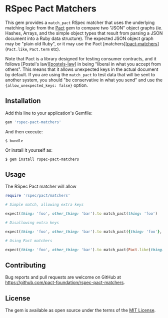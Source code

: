 # RSpec Pact Matchers

This gem provides a `match_pact` RSpec matcher that uses the underlying matching logic from the [Pact][pact-gem] gem to compare two "JSON" object graphs (ie. Hashes, Arrays, and the simple object types that result from parsing a JSON document into a Ruby data structure). The expected JSON object graph may be "plain old Ruby", or it may use the Pact [matchers][[pact-matchers]] (`Pact.like`, `Pact.term` etc).

Note that Pact is a library designed for testing consumer contracts, and it follows [Postel's law][[postels-law]] in being "liberal in what you accept from others". This means that it allows unexpected keys in the actual document by default. If you are using the `match_pact` to test data that will be sent to another system, you should "be conservative in what you send" and use the `{allow_unexpected_keys: false}` option.

## Installation

Add this line to your application's Gemfile:

```ruby
gem 'rspec-pact-matchers'
```

And then execute:

    $ bundle

Or install it yourself as:

    $ gem install rspec-pact-matchers

## Usage

The RSpec Pact matcher will allow


```ruby
require 'rspec/pact/matchers'

# Simple match, allowing extra keys

expect(thing: 'foo', other_thing: 'bar').to match_pact(thing: 'foo')

# Disallowing extra keys

expect(thing: 'foo', other_thing: 'bar').to match_pact({thing: 'foo'}, {allow_unexpected_keys: false}) # This will fail

# Using Pact matchers

expect(thing: 'foo', other_thing: 'bar').to match_pact(Pact.like(thing: 'wiffle'))

```

## Contributing

Bug reports and pull requests are welcome on GitHub at https://github.com/pact-foundation/rspec-pact-matchers.


## License

The gem is available as open source under the terms of the [MIT License](http://opensource.org/licenses/MIT).

[pact-gem]: https://github.com/realestate-com-au/pact
[pact-matchers]: https://github.com/realestate-com-au/pact/wiki/v2-flexible-matching
[postels-law]: https://en.wikipedia.org/wiki/Robustness_principle
